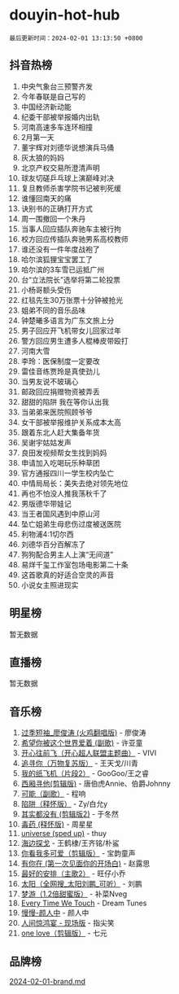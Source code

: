 # douyin-hot-hub

`最后更新时间：2024-02-01 13:13:50 +0800`

## 抖音热榜

1. 中央气象台三预警齐发
1. 今年春联是自己写的
1. 中国经济新动能
1. 纪委干部被举报婚内出轨
1. 河南高速多车连环相撞
1. 2月第一天
1. 董宇辉对刘德华说想演兵马俑
1. 灰太狼的妈妈
1. 北京产权交易所澄清声明
1. 球友切磋乒乓球上演巅峰对决
1. 复旦教师杀害学院书记被判死缓
1. 谁懂回南天的痛
1. 诀别书的正确打开方式
1. 周一围撤回一个朱丹
1. 当事人回应插队奔驰车主被行拘
1. 校方回应传插队奔驰男系高校教师
1. 谁还没有一件年度战袍了
1. 哈尔滨狐狸宝宝罢工了
1. 哈尔滨的3车雪已运抵广州
1. 台“立法院长”选举将第二轮投票
1. 小杨哥额头受伤
1. 红毯先生30万张票十分钟被抢光
1. 姐弟不同的音乐品味
1. 钟楚曦多语言为广东文旅上分
1. 男子回应开飞机带女儿回家过年
1. 警方回应男生遭多人棍棒皮带殴打
1. 河南大雪
1. 李玲：医保制度一定要改
1. 雷佳音练贾玲是真使劲儿
1. 当男友说不玻璃心
1. 邮政回应捐赠物资被弄丢
1. 甜甜的陷阱 我在等你认出我
1. 当弟弟来医院照顾爷爷
1. 女干部被举报维护关系成本太高
1. 跟着东北人赶大集备年货
1. 吴谢宇姑姑发声
1. 良田发视频帮女生找到妈妈
1. 申请加入吃喝玩乐种草团
1. 官方通报四川一学生校内坠亡
1. 中情局局长：美失去绝对领先地位
1. 再也不怕没人推我荡秋千了
1. 男版德华带娃记
1. 当王者国风遇到中原山河
1. 坠亡姐弟生母悲伤过度被送医院
1. 利物浦4:1切尔西
1. 刘德华百分百解冻了
1. 狗狗配合男主人上演“无间道”
1. 易烊千玺工作室包场电影第二十条
1. 这首歌真的好适合空灵的声音
1. 小说女主照进现实

## 明星榜

暂无数据

## 直播榜

暂无数据

## 音乐榜

1. [过季短袖_廖俊涛 (火鸡翻唱版)](https://sf5-hl-cdn-tos.douyinstatic.com/obj/tos-cn-ve-2774/ogQVJl0tRBKxQgZji7YClFEBrVDeHpPTWfCZbQ) - 廖俊涛
1. [希望你被这个世界爱着 (副歌)](https://sf6-cdn-tos.douyinstatic.com/obj/tos-cn-ve-2774/oUHCmWQfZlE3QQBKBeD8rCFLpJzPgCpImhsxMt) - 许亚童
1. [开心往前飞（开心超人联盟主题曲）](https://sf5-hl-cdn-tos.douyinstatic.com/obj/tos-cn-ve-2774/9d8fb7c82cf1421fb93a9fe925275e0a) - VIVI
1. [追寻你（万物复苏版）](https://sf5-hl-cdn-tos.douyinstatic.com/obj/tos-cn-ve-2774/oYeAZJsbjIDit9APmBg8u6uDUQnHmoCf3gbo74) - 王天戈/川青
1. [我的纸飞机（片段2）](https://sf5-hl-cdn-tos.douyinstatic.com/obj/tos-cn-ve-2774/oM2ZrKcg2CD5AeRB2gkeXOFB1IxAGJdZPazYHf) - GooGoo/王之睿
1. [西厢寻他(剪辑版)](https://sf5-hl-cdn-tos.douyinstatic.com/obj/tos-cn-ve-2774/oUsAVfAQKlRNxEv5qxvIB8o5qmIWUcXbzJKJhw) - 唐伯虎Annie、伯爵Johnny
1. [可能（副歌）](https://sf5-hl-cdn-tos.douyinstatic.com/obj/tos-cn-ve-2774/cde1731888894259b333569393c2fb51) - 程响
1. [陷阱（释怀版）](https://sf3-cdn-tos.douyinstatic.com/obj/tos-cn-ve-2774/oE8C21LeZrzKLDFfQYgMzx4GAIHageG5IzayY7) - Zy/白允y
1. [其实都没有 (剪辑版2)](https://sf5-hl-cdn-tos.douyinstatic.com/obj/tos-cn-ve-2774/oEBNQenHZtBhxYjGgUDQk0BCHTigQafgFlbQ7k) - 于冬然
1. [毒药 (释怀版)](https://sf5-hl-cdn-tos.douyinstatic.com/obj/tos-cn-ve-2774/oYILMEAzspdZBIzy4frJNB8ZHPHWAhiwowd4Ad) - 周星星
1. [universe (sped up)](https://sf5-hl-cdn-tos.douyinstatic.com/obj/tos-cn-ve-2774/oIQnurQLDCsdYeegkM4CKuVb23MZBXtX6QB8bv) - thuy
1. [海边探戈](https://sf5-hl-cdn-tos.douyinstatic.com/obj/tos-cn-ve-2774/os9gE0VQCGqt6VQkZDyBBYvfSDY0QFe3vVmubn) - 王鹤棣/王齐铭/朴鲨
1. [你看我多可爱（剪辑版）](https://sf5-hl-cdn-tos.douyinstatic.com/obj/tos-cn-ve-2774/018d241ee66a4a189b2fa9ea2fe3363d) - 宝韵童声
1. [有你在 (第一次见面你的开场白)](https://sf6-cdn-tos.douyinstatic.com/obj/tos-cn-ve-2774/oAthrQ3ClJBfI57uBoFEgNDYtNCZ0TSYQQfxQ0) - 赵露思
1. [最好的安排（主歌2）](https://sf3-cdn-tos.douyinstatic.com/obj/tos-cn-ve-2774/oMMZX1DuHpMwgoDztBmZswgQnbCeeANZxBHkFY) - 旺仔小乔
1. [太阳（全网搜_太阳刘鹏_可听）](https://sf5-hl-cdn-tos.douyinstatic.com/obj/tos-cn-ve-2774/ogWbyIQnlBFImVbeDocRdCIYtBHlbJXgfZMvgz) - 刘鹏
1. [梦游（1.2倍甜蜜版）](https://sf5-hl-cdn-tos.douyinstatic.com/obj/tos-cn-ve-2774/o4gyAUm8hwufoEABmwVIiQtHsFuGzAEEWtNMzo) - 补菜Nveg
1. [Every Time We Touch](https://sf3-cdn-tos.douyinstatic.com/obj/tos-cn-ve-2774/ogN6lUKQeBBfEVhIOMikG1CcJjugxk1tztZyhP) - Dream Tunes
1. [慢慢-颜人中](https://sf6-cdn-tos.douyinstatic.com/obj/tos-cn-ve-2774/ocjHNfBXdBxQNC8ZGAeoLMFTUgtBg8bkExunDC) - 颜人中
1. [人间惊鸿宴 - 现场版](https://sf5-hl-cdn-tos.douyinstatic.com/obj/tos-cn-ve-2774/osF4mrPePAf2Yv8Wfr5fATCHZwL5h1QiGQAKwz) - 指尖笑
1. [one love（剪辑版）](https://sf6-cdn-tos.douyinstatic.com/obj/tos-cn-ve-2774/o4utbbKzHedACBQ0bkG7ZBgUvDQzbBDnYd1f1k) - 七元

## 品牌榜

[2024-02-01-brand.md](2024-02-01-brand.md)
